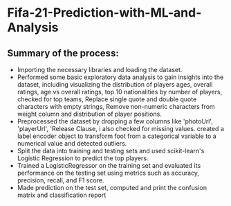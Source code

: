# Fifa-21-Prediction-with-ML-and-Analysis
## Summary of the process:
* Importing the necessary libraries and loading the dataset.
* Performed some basic exploratory data analysis to gain insights into the dataset, including visualizing the distribution of players ages, overall ratings, age vs overall ratings, top 10 nationalities by number of players, checked for top teams, Replace single quote and double quote characters with empty strings, Remove non-numeric characters from weight column and distribution of player positions.
* Preprocessed the dataset by dropping a few columns like 'photoUrl', 'playerUrl', 'Release Clause, i also checked for missing values. created a label encoder object to transform foot from a categorical variable to a numerical value and detected outliers.
* Split the data into training and testing sets and used scikit-learn's Logistic Regression to predict the top players.
* Trained a LogisticRegressor on the training set and evaluated its performance on the testing set using metrics such as accuracy, precision, recall, and F1 score.
* Made prediction on the test set, computed and print the confusion matrix and classification report
